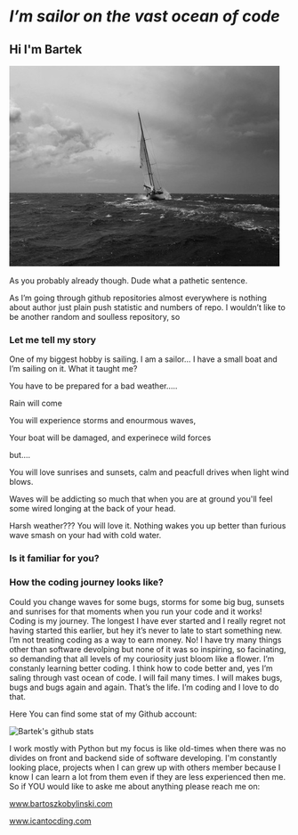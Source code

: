 # *I’m sailor on the vast ocean of code*

## Hi I'm Bartek

![sail](https://github.com/bartoszkobylinski/bartoszkobylinski/blob/main/storm_sail.jpg)

As you probably already though. Dude what a pathetic sentence.

As I’m going through github repositories almost everywhere is nothing about author just plain push statistic and numbers of repo. I wouldn’t like to be another random and soulless repository, so 

### Let me tell my story

One of my biggest hobby is sailing. I am a sailor… I have a small boat and I’m sailing on it. What it taught me?

You have to be prepared for a bad weather…..

Rain will come

You will experience storms and enourmous waves,

Your boat will be damaged, and experinece wild forces

but….

You will love sunrises and sunsets, calm and peacfull drives when light wind blows.

Waves will be addicting so much that when you are at ground you'll feel some wired longing at the back of your head. 

Harsh weather??? You will love it. Nothing wakes you up better than furious wave smash on your had with cold water.

### Is it familiar for you?

### How the coding journey looks like?

Could you change waves for some bugs, storms for some big bug, sunsets and sunrises for that moments when you run your code and it works!
Coding is my journey. The longest I have ever started and I really regret not having started this earlier, but hey it’s never to late to start something new. I’m not treating coding as a way to earn money. No! I have try many things other than software devolping but none of it was so inspiring, so facinating, so demanding that all levels of my couriosity just bloom like a flower. I’m constanly learning better coding. I think how to code better and, yes I’m saling through vast ocean of code. I will fail many times. I will makes bugs, bugs and bugs again and again. That’s the life. I’m coding and I love to do that.

Here You can find some stat of my Github account:


![Bartek's github stats](https://github-readme-stats.vercel.app/api?username=bartoszkobylinski&theme=solarized_dark)

I work mostly with Python but my focus is like old-times when there was no divides on front and backend side of software developing.
I'm constantly looking place, projects when I can grew up with others member because I know I can learn a lot from them even if they are less experienced then me.
So if YOU would like to aske me about anything please reach me on:

www.bartoszkobylinski.com

www.icantocding.com

<!--
**bartoszkobylinski/bartoszkobylinski** is a ✨ _special_ ✨ repository because its `README.md` (this file) appears on your GitHub profile.

Here are some ideas to get you started:

- 🔭 I’m currently working on ...
- 🌱 I’m currently learning ...
- 👯 I’m looking to collaborate on ...
- 🤔 I’m looking for help with ...
- 💬 Ask me about ...
- 📫 How to reach me: ...
- 😄 Pronouns: ...
- ⚡ Fun fact: ...
-->
